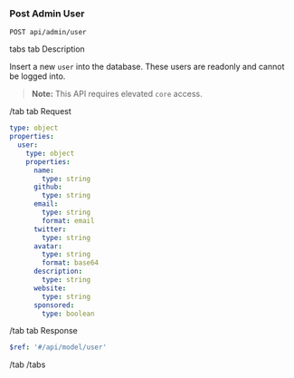 ### Post Admin User

```
POST api/admin/user
```

tabs
tab Description

Insert a new `user` into the database. These users are readonly and cannot be logged into.

> **Note:** This API requires elevated `core` access.

/tab
tab Request

```yaml
type: object
properties:
  user:
    type: object
    properties:
      name:
        type: string
      github:
        type: string
      email:
        type: string
        format: email
      twitter:
        type: string
      avatar:
        type: string
        format: base64
      description:
        type: string
      website:
        type: string
      sponsored:
        type: boolean
```

/tab
tab Response

```yaml
$ref: '#/api/model/user'
```

/tab
/tabs